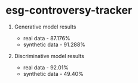 # esg-controversy-tracker

1. Generative model results
    - real data - 87.176%
    - synthetic data -  91.288%

2. Discriminative model results
    - real data - 92.01%
    - synthetic data - 49.40%